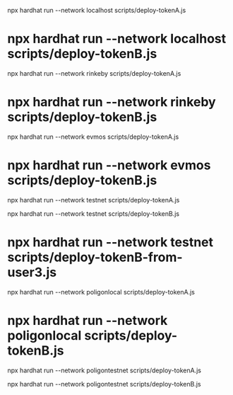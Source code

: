 npx hardhat run --network localhost scripts/deploy-tokenA.js

npx hardhat run --network localhost scripts/deploy-tokenB.js
=======
npx hardhat run --network rinkeby scripts/deploy-tokenA.js

npx hardhat run --network rinkeby scripts/deploy-tokenB.js
=======
npx hardhat run --network evmos scripts/deploy-tokenA.js

npx hardhat run --network evmos scripts/deploy-tokenB.js
=======
npx hardhat run --network testnet scripts/deploy-tokenA.js

npx hardhat run --network testnet scripts/deploy-tokenB.js

npx hardhat run --network testnet scripts/deploy-tokenB-from-user3.js
=======
npx hardhat run --network poligonlocal scripts/deploy-tokenA.js

npx hardhat run --network poligonlocal scripts/deploy-tokenB.js
=======
npx hardhat run --network poligontestnet scripts/deploy-tokenA.js

npx hardhat run --network poligontestnet scripts/deploy-tokenB.js

